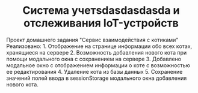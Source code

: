 <h1 align = "center">Система учетsdasdasdasdа и отслеживания IoT-устройств</h1>
	<p align="left">
Проект домашнего задания "Сервис взаимодействия с котиками"
Реализовано: 
  1. Отображение на странице информации обо всех котах, хранящиеся на сервере
  2. Возможность добавления нового кота при помощи модального окна с сохранением на сервере
  3. Добавлено модальное окно с отображением информации о коте с возможностью ее редактирования
  4. Удаление кота из базы данных
  5. Сохранение значений полей ввода в sessionStorage модального окна добавления нового кота.
	</p>
